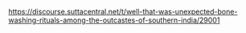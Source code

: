 https://discourse.suttacentral.net/t/well-that-was-unexpected-bone-washing-rituals-among-the-outcastes-of-southern-india/29001